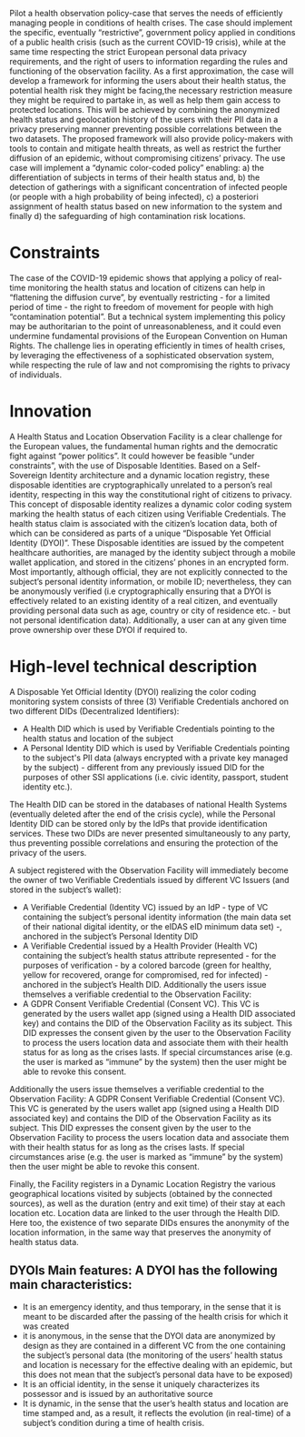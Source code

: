 Pilot a health observation policy-case that serves the needs of efficiently managing people in conditions of health crises.
The case should implement the specific, eventually “restrictive”, government policy applied in conditions of a public health
crisis (such as the current COVID-19 crisis), while at the same time respecting the strict European personal data privacy requirements,
and the right of users to information regarding the rules and functioning of the observation facility. As a first approximation, 
the case will develop a framework for informing the users about their health status, the potential health risk they might be facing,the necessary restriction measure they might be required to partake in, as well as help them gain access to protected locations. This will be achieved by combining the anonymized health status and geolocation history of the users with their PII data in a privacy preserving manner preventing possible correlations between the two datasets. The proposed framework will also provide policy-makers with tools to contain and mitigate health threats, as well as restrict the further diffusion of an epidemic, without compromising citizens’ privacy. The use case will implement a “dynamic color-coded policy” enabling: a) the differentiation of subjects in terms of their health status and, b) the detection of gatherings with a significant concentration of infected people (or people with a high probability of being infected),
c) a posteriori assignment of health status based on new information to the system and finally d) the safeguarding of high 
contamination risk locations.

# Constraints
 The case of the COVID-19 epidemic shows that applying a policy of real-time monitoring the health status and location of citizens can help in “flattening the diffusion curve”, by eventually  restricting - for a limited period of time - the right to freedom of movement for people with high “contamination potential”. But a technical system implementing this policy may be authoritarian to the point of unreasonableness, and it could even undermine fundamental provisions of the European Convention on Human Rights. The challenge lies in operating efficiently in times of  health crises, by leveraging the effectiveness of a sophisticated observation system, while respecting the rule of law and not compromising the rights to privacy of individuals.

# Innovation
A Health Status and Location Observation Facility is a clear challenge for the European values, the fundamental human rights and the democratic fight against “power politics”. It could however be feasible “under constraints”, with the use of Disposable Identities. Based on a Self-Sovereign Identity architecture and a dynamic location registry, these disposable identities are cryptographically unrelated to a person’s real identity, respecting in this way the constitutional right of citizens to privacy. This concept of disposable identity realizes a dynamic color coding system marking the health status of each citizen using Verifiable Credentials. The health status claim is associated with the citizen’s location data, both of which can be considered as parts of a unique “Disposable Yet Official Identity (DYOI)”. These Disposable identities are issued by the competent healthcare authorities, are managed by the identity subject through a mobile wallet application, and stored in the citizens’ phones in an encrypted form. Most importantly, although official, they are not explicitly connected to the subject’s personal identity information, or mobile ID; nevertheless, they can be anonymously verified (i.e cryptographically ensuring that a DYOI is effectively related to an existing identity of a real citizen, and eventually providing personal data such as age, country or city of residence etc. - but not personal identification data). Additionally, a user can at any given time prove ownership over these DYOI if required to.  

# High-level technical description
A Disposable Yet Official Identity (DYOI) realizing the color coding monitoring system consists of three (3) Verifiable Credentials anchored on two different DIDs (Decentralized Identifiers):
- A Health DID which is used by Verifiable Credentials pointing to the health status and location of the subject
- A Personal Identity DID which is used by Verifiable Credentials pointing to the subject's PII data (always encrypted with a private key managed by the subject) - different from any previously issued DID for the purposes of other SSI applications (i.e. civic identity, passport, student identity etc.).

The Health DID can be stored in the databases of national Health Systems (eventually deleted after the end of the crisis cycle), while the Personal Identity DID can be stored only by the IdPs that provide identification services.  These two DIDs are never presented simultaneously to any party, thus  preventing possible correlations and ensuring the protection of the privacy of the users.

A subject registered with the Observation Facility will immediately become the owner of two Verifiable Credentials issued by different VC Issuers (and stored in the subject’s wallet): 
- A Verifiable Credential (Identity VC) issued by an IdP - type of VC containing the subject’s personal identity information (the main data set of their national digital identity, or the eIDAS eID minimum data set) -, anchored in the subject’s Personal Identity DID
- A Verifiable Credential issued by a Health Provider (Health VC)  containing the  subject’s health status attribute represented - for the purposes of verification - by a colored barcode (green for healthy, yellow for recovered, orange for compromised, red for infected) - anchored in the subject’s Health DID. 
Additionally the users issue themselves a verifiable credential to the Observation Facility:
- A GDPR Consent Verifiable Credential (Consent VC). This VC is generated by the users wallet app (signed using a Health DID associated key) and contains the DID of the Observation Facility as its subject. This DID expresses the consent given by the user to the Observation Facility to process the users location data and associate them with their health status for as long as the crises lasts. If special circumstances arise (e.g. the user is marked as “immune” by the system) then the user might be able to revoke this consent. 

Additionally the users issue themselves a verifiable credential to the Observation Facility:
A GDPR Consent Verifiable Credential (Consent VC). This VC is generated by the users wallet app (signed using a Health DID associated key) and contains the DID of the Observation Facility as its subject. This DID expresses the consent given by the user to the Observation Facility to process the users location data and associate them with their health status for as long as the crises lasts. If special circumstances arise (e.g. the user is marked as “immune” by the system) then the user might be able to revoke this consent. 

Finally, the Facility registers in a Dynamic Location Registry the various geographical locations visited by subjects (obtained by the connected sources), as well as the duration (entry and exit time) of their stay at each location etc. Location data are linked to the user through the Health DID. Here too, the existence of two separate DIDs ensures the anonymity of the location information, in the same way that preserves the anonymity of health status data. 

## DYOIs Main features: A DYOI has the following main characteristics:
- It is an emergency identity, and thus temporary, in the sense that it is meant to be discarded after the passing of the health crisis for which it was created
- it is anonymous, in the sense that the DYOI data are anonymized by design as they are contained in a different VC from the one containing the subject’s  personal data (the monitoring of the users’ health status and location is necessary for the effective dealing with an epidemic, but this does not mean that the subject’s personal data have to be exposed)
- It is an official identity, in the sense it uniquely characterizes its possessor and is issued by an authoritative source
- It is dynamic, in the sense that the user’s health status and location are time stamped and, as a result, it reflects the evolution (in real-time) of a subject’s condition during a time of health crisis.
